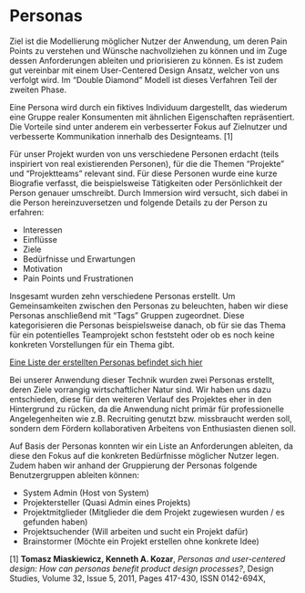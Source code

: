 # Personas

Ziel ist die Modellierung möglicher Nutzer der Anwendung, um deren Pain Points zu verstehen und Wünsche nachvollziehen zu können und im Zuge dessen Anforderungen ableiten und priorisieren zu können. Es ist zudem gut vereinbar mit einem User-Centered Design Ansatz, welcher von uns verfolgt wird. Im “Double Diamond” Modell ist dieses Verfahren Teil der zweiten Phase.

Eine Persona wird durch ein fiktives Individuum dargestellt, das wiederum eine Gruppe realer Konsumenten mit ähnlichen Eigenschaften repräsentiert. Die Vorteile sind unter anderem ein verbesserter Fokus auf Zielnutzer und verbesserte Kommunikation innerhalb des Designteams. [1]

Für unser Projekt wurden von uns verschiedene Personen erdacht (teils inspiriert von real existierenden Personen), für die die Themen “Projekte” und “Projektteams” relevant sind. Für diese Personen wurde eine kurze Biografie verfasst, die beispielsweise Tätigkeiten oder Persönlichkeit der Person genauer umschreibt. Durch Immersion wird versucht, sich dabei in die Person hereinzuversetzen und folgende Details zu der Person zu erfahren:

- Interessen
- Einflüsse
- Ziele
- Bedürfnisse und Erwartungen
- Motivation
- Pain Points und Frustrationen

Insgesamt wurden zehn verschiedene Personas erstellt. Um Gemeinsamkeiten zwischen den Personas zu beleuchten, haben wir diese Personas anschließend mit “Tags” Gruppen zugeordnet. Diese kategorisieren die Personas beispielsweise danach, ob für sie das Thema für ein potentielles Teamprojekt schon feststeht oder ob es noch keine konkreten Vorstellungen für ein Thema gibt.

[Eine Liste der erstellten Personas befindet sich hier](Personas/README.md)

Bei unserer Anwendung dieser Technik wurden zwei Personas erstellt, deren Ziele vorrangig wirtschaftlicher Natur sind. Wir haben uns dazu entschieden, diese für den weiteren Verlauf des Projektes eher in den Hintergrund zu rücken, da die Anwendung nicht primär für professionelle Angelegenheiten wie z.B. Recruiting genutzt bzw. missbraucht werden soll, sondern dem Fördern kollaborativen Arbeitens von Enthusiasten dienen soll.

Auf Basis der Personas konnten wir ein Liste an Anforderungen ableiten, da diese den Fokus auf die konkreten Bedürfnisse möglicher Nutzer legen. Zudem haben wir anhand der Gruppierung der Personas folgende Benutzergruppen ableiten können:

- System Admin (Host von System)
- Projektersteller (Quasi Admin eines Projekts)
- Projektmitglieder (Mitglieder die dem Projekt zugewiesen wurden / es gefunden haben)
- Projektsuchender (Will arbeiten und sucht ein Projekt dafür)
- Brainstormer (Möchte ein Projekt erstellen ohne konkrete Idee)

[1] **Tomasz Miaskiewicz, Kenneth A. Kozar**, *Personas and user-centered design: How can personas benefit product design processes?*, Design Studies, Volume 32, Issue 5, 2011, Pages 417-430, ISSN 0142-694X,
